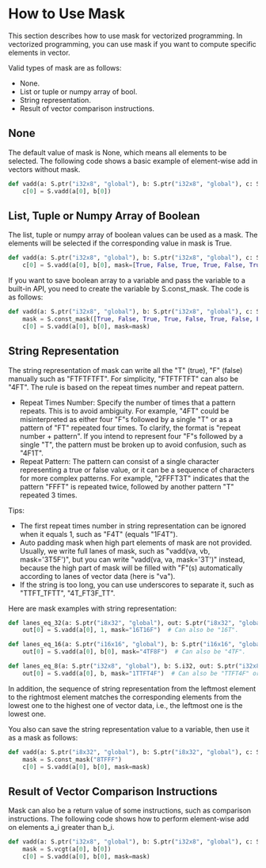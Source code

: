 <!---SPDX-License-Identifier: Apache-2.0-->
<!---Copyright (c) 2023-2024 Arm Technology (China) Co. Ltd.-->

# How to Use Mask
This section describes how to use mask for vectorized programming. In vectorized programming, you can use mask if you want to compute specific elements in vector.

Valid types of mask are as follows:

- None.
- List or tuple or numpy array of bool.
- String representation.
- Result of vector comparison instructions.

## None

The default value of mask is None, which means all elements to be selected. The following code shows a basic example of element-wise add in vectors without mask.

```py
def vadd(a: S.ptr("i32x8", "global"), b: S.ptr("i32x8", "global"), c: S.ptr("i32x8", "global")):
    c[0] = S.vadd(a[0], b[0])
```

## List, Tuple or Numpy Array of Boolean

The list, tuple or numpy array of boolean values can be used as a mask. The elements will be selected if the corresponding value in mask is True.

```py
def vadd(a: S.ptr("i32x8", "global"), b: S.ptr("i32x8", "global"), c: S.ptr("i32x8", "global")):
    c[0] = S.vadd(a[0], b[0], mask=[True, False, True, True, False, True, False, False])
```

If you want to save boolean array to a variable and pass the variable to a built-in API, you need to create the variable by S.const_mask. The code is as follows:

```py
def vadd(a: S.ptr("i32x8", "global"), b: S.ptr("i32x8", "global"), c: S.ptr("i32x8", "global")):
    mask = S.const_mask([True, False, True, True, False, True, False, False])
    c[0] = S.vadd(a[0], b[0], mask=mask)
```

## String Representation

The string representation of mask can write all the "T" (true), "F" (false) manually such as "FTFTFTFT". For simplicity, "FTFTFTFT" can also be "4FT". The rule is based on the repeat times number and repeat pattern.

- Repeat Times Number: Specify the number of times that a pattern repeats. This is to avoid ambiguity. For example, "4FT" could be misinterpreted as either four "F"s followed by a single "T" or as a pattern of "FT" repeated four times. To clarify, the format is "repeat number + pattern". If you intend to represent four "F"s followed by a single "T", the pattern must be broken up to avoid confusion, such as "4F1T".
- Repeat Pattern: The pattern can consist of a single character representing a true or false value, or it can be a sequence of characters for more complex patterns. For example, "2FFFT3T" indicates that the pattern "FFFT" is repeated twice, followed by another pattern "T" repeated 3 times.

Tips:

- The first repeat times number in string representation can be ignored when it equals 1, such as "F4T" (equals "1F4T").
- Auto padding mask when high part elements of mask are not provided. Usually, we write full lanes of mask, such as "vadd(va, vb, mask='3T5F')", but you can write "vadd(va, va, mask='3T')" instead, because the high part of mask will be filled with "F"(s) automatically according to lanes of vector data (here is "va").
- If the string is too long, you can use underscores to separate it, such as "TTFT_TFTT", "4T_FT3F_TT".

Here are mask examples with string representation:

```py
def lanes_eq_32(a: S.ptr("i8x32", "global"), out: S.ptr("i8x32", "global")):
    out[0] = S.vadd(a[0], 1, mask="16T16F")  # Can also be "16T".
```

```py
def lanes_eq_16(a: S.ptr("i16x16", "global"), b: S.ptr("i16x16", "global"), out: S.ptr("i16x16", "global")):
    out[0] = S.vadd(a[0], b[0], mask="4TF8F")  # Can also be "4TF".
```

```py
def lanes_eq_8(a: S.ptr("i32x8", "global"), b: S.i32, out: S.ptr("i32x8", "global")):
    out[0] = S.vadd(a[0], b, mask="1TTFT4F")  # Can also be "TTFT4F" or "TTFT".
```

In addition, the sequence of string representation from the leftmost element to the rightmost element matches the corresponding elements from the lowest one to the highest one of vector data, i.e., the leftmost one is the lowest one.

You also can save the string representation value to a variable, then use it as a mask as follows:

```py
def vadd(a: S.ptr("i8x32", "global"), b: S.ptr("i8x32", "global"), c: S.ptr("i8x32", "global")):
    mask = S.const_mask("8TFFF")
    c[0] = S.vadd(a[0], b[0], mask=mask)
```

## Result of Vector Comparison Instructions

Mask can also be a return value of some instructions, such as comparison instructions. The following code shows how to perform element-wise add on elements a_i greater than b_i.

```py
def vadd(a: S.ptr("i32x8", "global"), b: S.ptr("i32x8", "global"), c: S.ptr("i32x8", "global")):
    mask = S.vcgt(a[0], b[0])
    c[0] = S.vadd(a[0], b[0], mask=mask)
```
